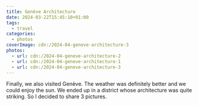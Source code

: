 ```yaml
---
title: Genève Architecture
date: 2024-03-22T15:45:10+01:00
tags:
  - travel
categories:
  - photos
coverImage: cdn:/2024-04-geneve-architecture-3
photos:
  - url: cdn:/2024-04-geneve-architecture-2
  - url: cdn:/2024-04-geneve-architecture-1
  - url: cdn:/2024-04-geneve-architecture-3
---
```


<style>
.fg-2024-03-22-geneve-architecture {
  grid-template-areas:
    "a b"
    "c c";
}

.fg-2024-03-22-geneve-architecture> *:nth-child(1) { grid-area: a; }
.fg-2024-03-22-geneve-architecture> *:nth-child(2) { grid-area: b; }
.fg-2024-03-22-geneve-architecture> *:nth-child(3) { grid-area: c; }
</style>

Finally, we also visited Genève. The weather was definitely better and we could enjoy the sun. We ended up in a district whose architecture was quite striking. So I decided to share 3 pictures.